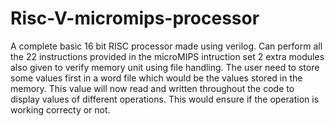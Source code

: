 # Risc-V-micromips-processor
A complete basic 16 bit RISC processor made using verilog. 
Can perform all the 22 instructions provided in the microMIPS intruction set
2 extra modules also given to verify memory unit using file handling. The user need to store some values first in a word file which would be the values stored in the memory. This value will now read and written throughout the code to display values of different operations. This would ensure if the operation is working correcty or not.
